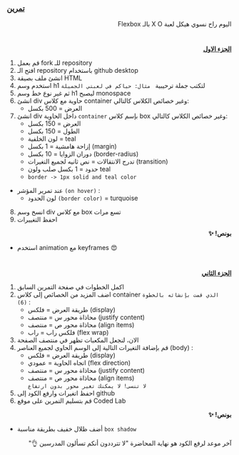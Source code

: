 <p dir="rtl">
<h3><a href="https://github.com/kuwaitcodes/UC-web-cw-3">تمرين </a></h3></p>


<p dir="rtl">
اليوم راح نسوي هيكل لعبة X O بالـ Flexbox</p>
<h1></h1>
<p dir="rtl">
 <strong><a href="https://docs.google.com/document/d/1023yXN_P2S3_e7vzJ0kj4QXIqm7U-pkx1L-qUE5mMQA/edit">الجزء الاول</a></strong></p>




1. قم بعمل fork للـ repository
2. افتح الـ repository باستخدام github desktop
3. انشئ ملف بصيقة HTML
4. استخدم وسم h1 لتكتب جملة ترحيبية
` مثال: حياكم في لعبتي الجميلة`
5. ثم غير نوع خط وسم h1 ليصبح monospace
6. انشئ div حاوية مع كلاس container وغير خصائص الكلاس كالتالي:
    - العرض = 500 بكسل
7. انشئ div داخل الحاوية `container` بإسم كلاس box وغير خصائص الكلاس كالتالي:
    - العرض = 150 بكسل
    - الطول = 150 بكسل
    - لون الخلفية = teal
    - إزاحة هامشية = 1 بكسل (margin)
    - دوران الزوايا = 10 بكسل (border-radius)
    - تدرج الانتقالات = نص ثانيه لجميع التغيرات (transition)
    - حدود = 1 بكسل صلب ولون teal
    - `border -> 1px solid and teal color` 
  - عند تمرير المؤشر `(on hover)` :
    - لون الحدود `(border color)` = turquoise
8. انسخ وسم div مع كلاس box تسع مرات
9. احفظ التغييرات

<p dir="rtl">
<strong>بونص! ✨</strong></p>

- استخدم animation مع keyframes 😍


<h1></h1>

<p dir="rtl">
 <strong><a href="https://docs.google.com/document/d/1kbnHEY7YcWJmNOUaiURGab-6HFW-0dyDefd08m3XL8k/edit">الجزء الثاني</a></strong></p>

1. اكمل الخطوات في صفحة التمرين السابق
2. اضف المزيد من الخصائص إلى كلاس container `الذي قمت بإنشائه بالخطوة (6)`   :
    - طريقة العرض = فلكس (display)
    - محاذاة محور س = منتصف (justify content)
    - محاذاة محور ص = منتصف (align items)
    - فلكس راب = راب (flex wrap)
3. الان، لنجعل المكعبات تظهر في منتصف الصفحة
4. قم بإضافة التغيرات التالية إلى الوسم الحاوي لجميع العناصر (body) :
    - طريقة العرض = فلكس (display)
    - اتجاه الحاوية = عمودي (flex direction)
    - محاذاة محور س = منتصف (justify content)
    - محاذاة محور ص = منتصف (align items)<br>
	  `لا تنسى! لا يمكنك تغير محور بدون ارتفاع`
5. احفظ اتغيرات وارفع الكود إلى github
6. قم بتسليم التمرين على موقع Coded Lab



 <p dir="rtl">
<strong>بونص! ✨</strong></p>

- أضف ظلال خفيف بطريقة مناسبة `box shadow`


 <p dir="rtl">
آخر موعد لرفع الكود هو نهاية المحاضرة "لا تترددون أنكم تسألون المدرسين 👌"
</p>
